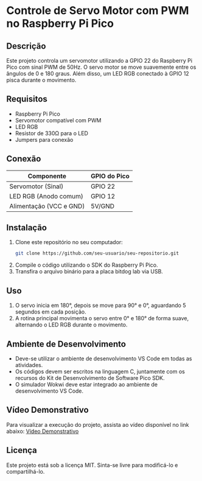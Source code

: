 # Controle de Servo Motor com PWM no Raspberry Pi Pico

## Descrição

Este projeto controla um servomotor utilizando a GPIO 22 do Raspberry Pi Pico com sinal PWM de 50Hz. O servo motor se move suavemente entre os ângulos de 0 e 180 graus. Além disso, um LED RGB conectado 
à GPIO 12 pisca durante o movimento.

## Requisitos

- Raspberry Pi Pico
- Servomotor compatível com PWM 
- LED RGB
- Resistor de 330Ω para o LED
- Jumpers para conexão

## Conexão

| Componente              | GPIO do Pico |
| ----------------------- | ------------ |
| Servomotor (Sinal)      | GPIO 22      |
| LED RGB (Anodo comum)   | GPIO 12      |
| Alimentação (VCC e GND) | 5V/GND       |

## Instalação

1. Clone este repositório no seu computador:
   ```sh
   git clone https://github.com/seu-usuario/seu-repositorio.git
   ```
2. Compile o código utilizando o SDK do Raspberry Pi Pico.
3. Transfira o arquivo binário para a placa bitdog lab via USB.

## Uso

1. O servo inicia em 180°, depois se move para 90° e 0°, aguardando 5 segundos em cada posição.
2. A rotina principal movimenta o servo entre 0° e 180° de forma suave, alternando o LED RGB durante o movimento.

## Ambiente de Desenvolvimento

- Deve-se utilizar o ambiente de desenvolvimento VS Code em todas as atividades.
- Os códigos devem ser escritos na linguagem C, juntamente com os recursos do Kit de Desenvolvimento de Software Pico SDK.
- O simulador Wokwi deve estar integrado ao ambiente de desenvolvimento VS Code.

## Vídeo Demonstrativo

Para visualizar a execução do projeto, assista ao vídeo disponível no link abaixo:
[Vídeo Demonstrativo](INSIRA_O_LINK_AQUI)

## Licença

Este projeto está sob a licença MIT. Sinta-se livre para modificá-lo e compartilhá-lo.

